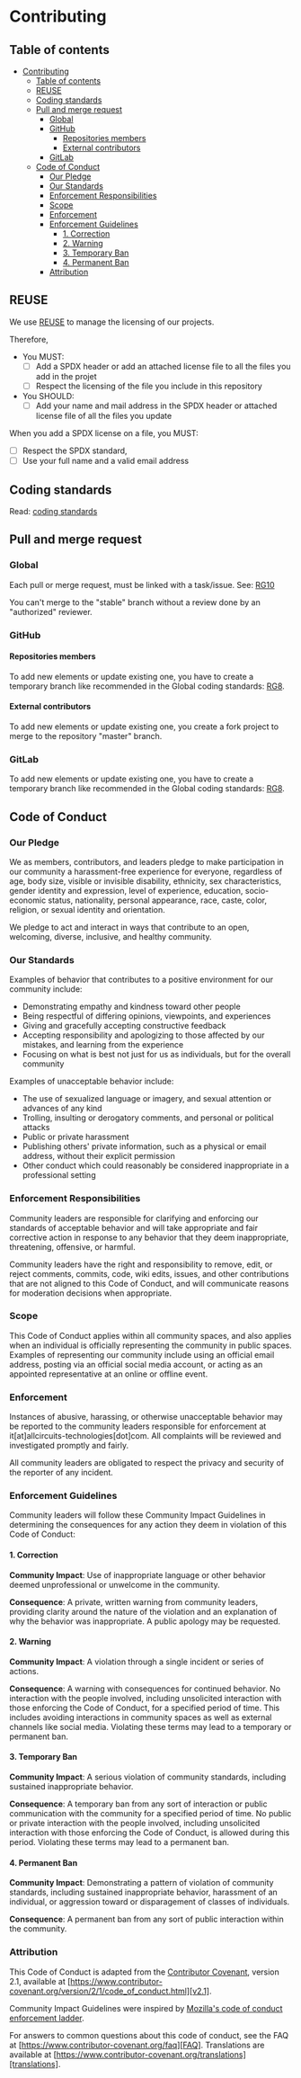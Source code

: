 <!--
SPDX-FileCopyrightText: 2024 Benoit Rolandeau <benoit.rolandeau@allcircuits.com>

SPDX-License-Identifier: LicenseRef-ALLCircuits-ACT-1.1
-->

# Contributing

## Table of contents

- [Contributing](#contributing)
  - [Table of contents](#table-of-contents)
  - [REUSE](#reuse)
  - [Coding standards](#coding-standards)
  - [Pull and merge request](#pull-and-merge-request)
    - [Global](#global)
    - [GitHub](#github)
      - [Repositories members](#repositories-members)
      - [External contributors](#external-contributors)
    - [GitLab](#gitlab)
  - [Code of Conduct](#code-of-conduct)
    - [Our Pledge](#our-pledge)
    - [Our Standards](#our-standards)
    - [Enforcement Responsibilities](#enforcement-responsibilities)
    - [Scope](#scope)
    - [Enforcement](#enforcement)
    - [Enforcement Guidelines](#enforcement-guidelines)
      - [1. Correction](#1-correction)
      - [2. Warning](#2-warning)
      - [3. Temporary Ban](#3-temporary-ban)
      - [4. Permanent Ban](#4-permanent-ban)
    - [Attribution](#attribution)

## REUSE

We use [REUSE](https://github.com/fsfe/reuse-tool) to manage the licensing of
our projects.

Therefore,

- You MUST:
  - [ ] Add a SPDX header or add an attached license file to all the files you add in the projet
  - [ ] Respect the licensing of the file you include in this repository
- You SHOULD:
  - [ ] Add your name and mail address in the SPDX header or attached license file of all the files
  you update

When you add a SPDX license on a file, you MUST:
  - [ ] Respect the SPDX standard,
  - [ ] Use your full name and a valid email address

## Coding standards

Read: [coding standards](software/CODING-STANDARDS.md)

## Pull and merge request

### Global

Each pull or merge request, must be linked with a task/issue.
See: [RG10](#rg10---feature-related-code)

You can't merge to the "stable" branch without a review done by an "authorized" reviewer.

### GitHub

#### Repositories members

To add new elements or update existing one, you have to create a temporary branch like recommended
in the Global coding standards:
[RG8](software/CODING-STANDARDS_global.md#rg8---work-in-development-branches).

#### External contributors

To add new elements or update existing one, you create a fork project to merge to the repository
"master" branch.

### GitLab

To add new elements or update existing one, you have to create a temporary branch like recommended
in the Global coding standards:
[RG8](software/CODING-STANDARDS_global.md#rg8---work-in-development-branches).

## Code of Conduct

### Our Pledge

We as members, contributors, and leaders pledge to make participation in our
community a harassment-free experience for everyone, regardless of age, body
size, visible or invisible disability, ethnicity, sex characteristics, gender
identity and expression, level of experience, education, socio-economic status,
nationality, personal appearance, race, caste, color, religion, or sexual
identity and orientation.

We pledge to act and interact in ways that contribute to an open, welcoming,
diverse, inclusive, and healthy community.

### Our Standards

Examples of behavior that contributes to a positive environment for our
community include:

* Demonstrating empathy and kindness toward other people
* Being respectful of differing opinions, viewpoints, and experiences
* Giving and gracefully accepting constructive feedback
* Accepting responsibility and apologizing to those affected by our mistakes,
  and learning from the experience
* Focusing on what is best not just for us as individuals, but for the overall
  community

Examples of unacceptable behavior include:

* The use of sexualized language or imagery, and sexual attention or advances of
  any kind
* Trolling, insulting or derogatory comments, and personal or political attacks
* Public or private harassment
* Publishing others' private information, such as a physical or email address,
  without their explicit permission
* Other conduct which could reasonably be considered inappropriate in a
  professional setting

### Enforcement Responsibilities

Community leaders are responsible for clarifying and enforcing our standards of
acceptable behavior and will take appropriate and fair corrective action in
response to any behavior that they deem inappropriate, threatening, offensive,
or harmful.

Community leaders have the right and responsibility to remove, edit, or reject
comments, commits, code, wiki edits, issues, and other contributions that are
not aligned to this Code of Conduct, and will communicate reasons for moderation
decisions when appropriate.

### Scope

This Code of Conduct applies within all community spaces, and also applies when
an individual is officially representing the community in public spaces.
Examples of representing our community include using an official email address,
posting via an official social media account, or acting as an appointed
representative at an online or offline event.

### Enforcement

Instances of abusive, harassing, or otherwise unacceptable behavior may be
reported to the community leaders responsible for enforcement at
 it[at]allcircuits-technologies[dot]com.
All complaints will be reviewed and investigated promptly and fairly.

All community leaders are obligated to respect the privacy and security of the
reporter of any incident.

### Enforcement Guidelines

Community leaders will follow these Community Impact Guidelines in determining
the consequences for any action they deem in violation of this Code of Conduct:

#### 1. Correction

**Community Impact**: Use of inappropriate language or other behavior deemed
unprofessional or unwelcome in the community.

**Consequence**: A private, written warning from community leaders, providing
clarity around the nature of the violation and an explanation of why the
behavior was inappropriate. A public apology may be requested.

#### 2. Warning

**Community Impact**: A violation through a single incident or series of
actions.

**Consequence**: A warning with consequences for continued behavior. No
interaction with the people involved, including unsolicited interaction with
those enforcing the Code of Conduct, for a specified period of time. This
includes avoiding interactions in community spaces as well as external channels
like social media. Violating these terms may lead to a temporary or permanent
ban.

#### 3. Temporary Ban

**Community Impact**: A serious violation of community standards, including
sustained inappropriate behavior.

**Consequence**: A temporary ban from any sort of interaction or public
communication with the community for a specified period of time. No public or
private interaction with the people involved, including unsolicited interaction
with those enforcing the Code of Conduct, is allowed during this period.
Violating these terms may lead to a permanent ban.

#### 4. Permanent Ban

**Community Impact**: Demonstrating a pattern of violation of community
standards, including sustained inappropriate behavior, harassment of an
individual, or aggression toward or disparagement of classes of individuals.

**Consequence**: A permanent ban from any sort of public interaction within the
community.

### Attribution

This Code of Conduct is adapted from the [Contributor Covenant][homepage],
version 2.1, available at
[https://www.contributor-covenant.org/version/2/1/code_of_conduct.html][v2.1].

Community Impact Guidelines were inspired by
[Mozilla's code of conduct enforcement ladder][Mozilla CoC].

For answers to common questions about this code of conduct, see the FAQ at
[https://www.contributor-covenant.org/faq][FAQ]. Translations are available at
[https://www.contributor-covenant.org/translations][translations].

[homepage]: https://www.contributor-covenant.org
[v2.1]: https://www.contributor-covenant.org/version/2/1/code_of_conduct.html
[Mozilla CoC]: https://github.com/mozilla/diversity
[FAQ]: https://www.contributor-covenant.org/faq
[translations]: https://www.contributor-covenant.org/translations
